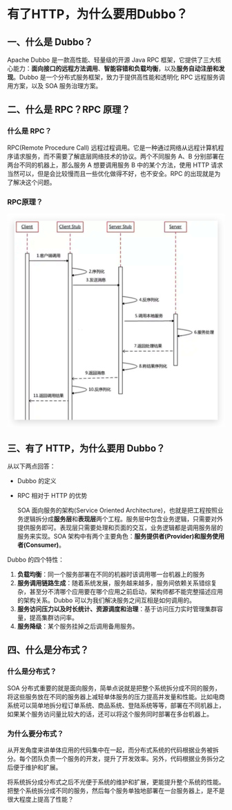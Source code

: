 # 有了HTTP，为什么要用Dubbo？

## 一、什么是 Dubbo？

   Apache Dubbo 是一款高性能、轻量级的开源 Java RPC 框架，它提供了三大核心能力：**面向接口的远程方法调用**、**智能容错和负载均衡**，以及**服务自动注册和发现**。Dubbo 是一个分布式服务框架，致力于提供高性能和透明化 RPC 远程服务调用方案，以及 SOA 服务治理方案。

## 二、什么是 RPC？RPC 原理？

### 什么是 RPC？

   RPC(Remote Procedure Call) 远程过程调用。它是一种通过网络从远程计算机程序请求服务，而不需要了解底层网络技术的协议。
 ​
 ​   两个不同服务  A、B 分别部署在两台不同的机器上，那么服务 A 想要调用服务 B 中的某个方法，使用 HTTP 请求当然可以，但是会比较慢而且一些优化做得不好，也不安全。RPC 的出现就是为了解决这个问题。

### RPC原理？

![image-20210904143307149](assets/image-20210904143307149.png)



## 三、有了 HTTP，为什么要用 Dubbo？

从以下两点回答：

- Dubbo 的定义

- RPC 相对于 HTTP 的优势

  SOA 面向服务的架构(Service Oriented Architecture)，也就是把工程按照业务逻辑拆分成**服务层**和**表现层**两个工程。服务层中包含业务逻辑，只需要对外提供服务即可。表现层只需要处理和页面的交互，业务逻辑都是调用服务层的服务来实现。SOA 架构中有两个主要角色：**服务提供者(Provider)**和**服务使用者(Consumer)**。

Dubbo 的四个特性：

1. **负载均衡**：同一个服务部署在不同的机器时该调用哪一台机器上的服务
2. **服务调用链路生成**：随着系统发展，服务越来越多，服务间依赖关系错综复杂，甚至分不清哪个应用要在哪个应用之前启动，架构师都不能完整描述应用的架构关系。Dubbo 可以为我们解决服务之间互相是如何调用的。
3. **服务访问压力以及时长统计、资源调度和治理**：基于访问压力实时管理集群容量，提高集群访问率。
4. **服务降级**：某个服务挂掉之后调用备用服务。

## 四、什么是分布式？

### 什么是分布式？

   SOA 分布式重要的就是面向服务，简单点说就是把整个系统拆分成不同的服务，将这些服务放在不同的服务器上减轻单体服务的压力提高并发量和性能。比如电商系统可以简单地拆分程订单系统、商品系统、登陆系统等等，部署在不同机器上，如果某个服务访问量比较大的话，还可以将这个服务同时部署在多台机器上。

### 为什么要分布式？

   从开发角度来讲单体应用的代码集中在一起，而分布式系统的代码根据业务被拆分。每个团队负责一个服务的开发，提升了开发效率。另外，代码根据业务拆分之后便于维护和扩展。

   将系统拆分成分布式之后不光便于系统的维护和扩展，更能提升整个系统的性能。把整个系统拆分成不同的服务，然后每个服务单独地部署在一台服务器上，是不是很大程度上提高了性能？

